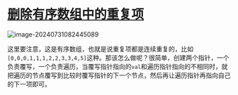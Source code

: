 # [删除有序数组中的重复项](https://leetcode.cn/problems/remove-duplicates-from-sorted-array/)

![image-20240731082445089](https://md-wind.oss-cn-nanjing.aliyuncs.com/md/202407310824369.png)

这里要注意，这是有序数组，也就是说重复项都是连续重复的，比如`[0,0,0,1,1,1,2,2,3,3,4,5]`这种。那该怎么做呢？很简单，创建两个指针，一个负责覆写，一个负责遍历，当覆写指针指向的`val`和遍历指针指向的不相同时，就把遍历的节点覆写到比较时覆写指针的下一个节点，然后再让遍历指针再指向自己的下一项即可。